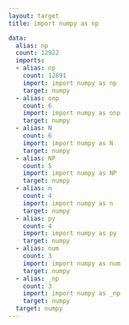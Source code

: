 ```yaml
---
layout: target
title: import numpy as np

data:
  alias: np
  count: 12922
  imports:
  - alias: np
    count: 12891
    import: import numpy as np
    target: numpy
  - alias: onp
    count: 6
    import: import numpy as onp
    target: numpy
  - alias: N
    count: 6
    import: import numpy as N
    target: numpy
  - alias: NP
    count: 5
    import: import numpy as NP
    target: numpy
  - alias: n
    count: 4
    import: import numpy as n
    target: numpy
  - alias: py
    count: 4
    import: import numpy as py
    target: numpy
  - alias: num
    count: 3
    import: import numpy as num
    target: numpy
  - alias: _np
    count: 3
    import: import numpy as _np
    target: numpy
  target: numpy
---
```


